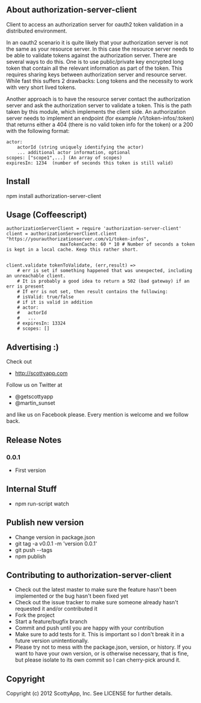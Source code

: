 ## About authorization-server-client

Client to access an authorization server for oauth2 token validation in a distributed environment.

In an oauth2 scenario it is quite likely that your authorization server is not the same as your
resource server. In this case the resource server needs to be able to validate tokens against the
authorization server. There are several ways to do this. One is to use public/private key encrypted long token that contain all the relevant information as part of the token. This requires
sharing keys between authorization server and resource server. While fast this suffers 2 drawbacks: Long tokens and the necessity to work with very short lived tokens.

Another approach is to have the resource server contact the authorization server and ask the 
authorization server to validate a token. This is the path taken by this module, which implements the client side. An authorization server needs to implement an endpoint (for example /v1/token-infos/:token) that returns either a 404 (there is no valid token info for the token) or a 200 with the following format:

	actor:
		actorId (string uniquely identifying the actor)
		... additional actor information, optional
	scopes: ["scope1",...] (An array of scopes)
	expiresIn: 1234  (number of seconds this token is still valid)



## Install

npm install authorization-server-client



## Usage (Coffeescript)
  
	authorizationServerClient = require 'authorization-server-client'
	client = authorizationServerClient.client "https://yourauthorizationserver.com/v1/token-infos",
						maxTokenCache: 60 * 10 # Number of seconds a token is kept in a local cache. Keep this rather short.
		
		
	client.validate tokenToValidate, (err,result) =>
		# err is set if something happened that was unexpected, including an unreachable client. 
		# It is probably a good idea to return a 502 (bad gateway) if an err is present
		# If err is not set, then result contains the following:
		# isValid: true/false
		# if it is valid in addition 
		# actor: 
		#   actorId
		#   ...
		# expiresIn: 13324
		# scopes: []

## Advertising :)

Check out 

* http://scottyapp.com

Follow us on Twitter at 

* @getscottyapp
* @martin_sunset

and like us on Facebook please. Every mention is welcome and we follow back.


## Release Notes


### 0.0.1

* First version

## Internal Stuff

* npm run-script watch

## Publish new version

* Change version in package.json
* git tag -a v0.0.1 -m 'version 0.0.1'
* git push --tags
* npm publish

## Contributing to authorization-server-client
 
* Check out the latest master to make sure the feature hasn't been implemented or the bug hasn't been fixed yet
* Check out the issue tracker to make sure someone already hasn't requested it and/or contributed it
* Fork the project
* Start a feature/bugfix branch
* Commit and push until you are happy with your contribution
* Make sure to add tests for it. This is important so I don't break it in a future version unintentionally.
* Please try not to mess with the package.json, version, or history. If you want to have your own version, or is otherwise necessary, that is fine, but please isolate to its own commit so I can cherry-pick around it.

## Copyright

Copyright (c) 2012 ScottyApp, Inc. See LICENSE for
further details.


